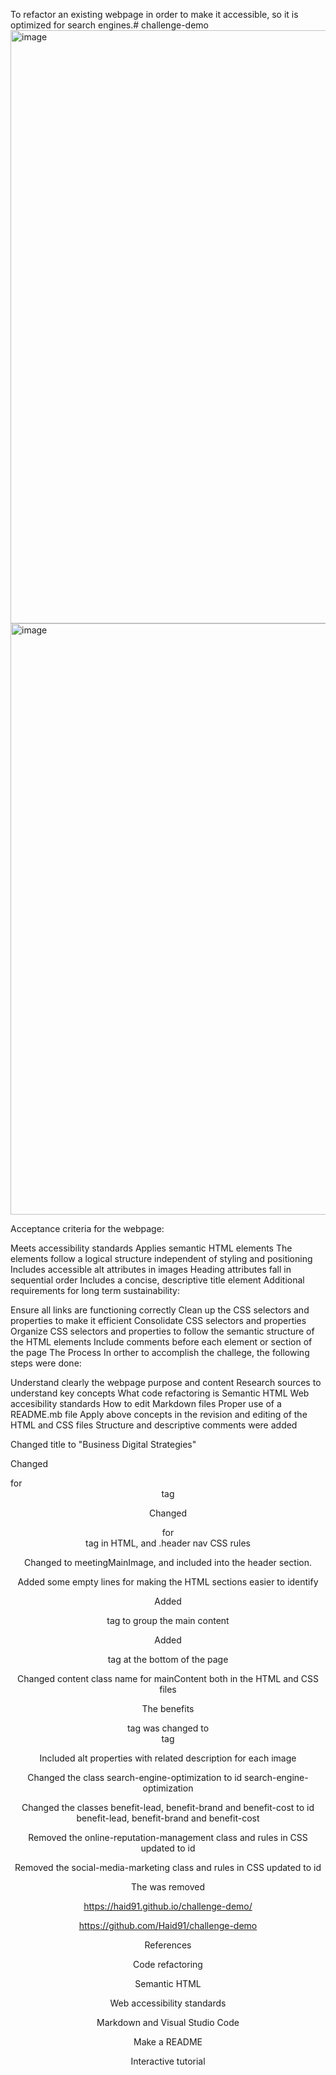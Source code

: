 To refactor an existing webpage in order to make it accessible, so it is optimized for search engines.# challenge-demo
<img width="949" alt="image" src="https://github.com/Haid91/challenge-demo/assets/141755963/d64e714f-f892-4487-a01f-10ab586a03c4">
<img width="946" alt="image" src="https://github.com/Haid91/challenge-demo/assets/141755963/309218f1-1515-4893-85fc-fb93069b11dd">

Acceptance criteria for the webpage:

Meets accessibility standards
Applies semantic HTML elements
The elements follow a logical structure independent of styling and positioning
Includes accessible alt attributes in images
Heading attributes fall in sequential order
Includes a concise, descriptive title element
Additional requirements for long term sustainability:

Ensure all links are functioning correctly
Clean up the CSS selectors and properties to make it efficient
Consolidate CSS selectors and properties
Organize CSS selectors and properties to follow the semantic structure of the HTML elements
Include comments before each element or section of the page
The Process
In orther to accomplish the challege, the following steps were done:

Understand clearly the webpage purpose and content
Research sources to understand key concepts
What code refactoring is
Semantic HTML
Web accesibility standards
How to edit Markdown files
Proper use of a README.mb file
Apply above concepts in the revision and editing of the HTML and CSS files
Structure and descriptive comments were added

<!-- Header -->

<!-- Main content -->

<!-- Additional indirect content -->

<!-- Page footer -->


Changed title to "Business Digital Strategies"

Changed <div>  for <header> tag

Changed <div>  for <nav> tag in HTML, and .header nav CSS rules

Changed to meetingMainImage, and included into the header section.

Added some empty lines for making the HTML sections easier to identify


Added <main> tag to group the main content

Added <footer> tag at the bottom of the page

Changed content class name for mainContent both in the HTML and CSS files

The benefits <div> tag was changed to <aside> tag


Included alt properties with related description for each image

Changed the class search-engine-optimization to id search-engine-optimization

Changed the classes  benefit-lead, benefit-brand and benefit-cost to id benefit-lead, benefit-brand and benefit-cost

Removed the online-reputation-management class and rules in CSS updated to id

Removed the social-media-marketing class and rules in CSS updated to id

The </img> was removed

https://haid91.github.io/challenge-demo/

https://github.com/Haid91/challenge-demo

References

Code refactoring

Semantic HTML

Web accessibility standards

Markdown and Visual Studio Code

Make a README

Interactive tutorial
